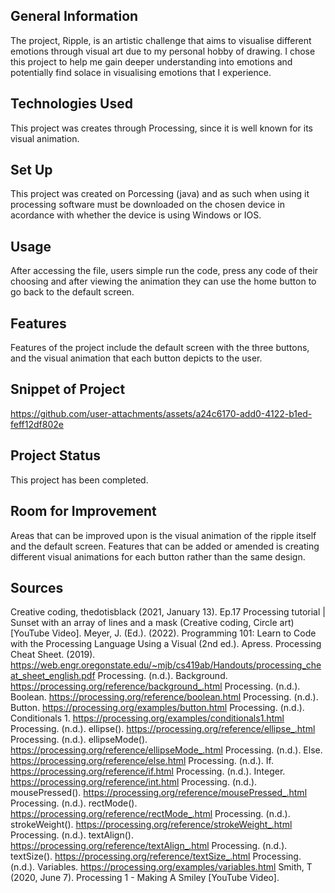 ## General Information
The project, Ripple, is an artistic challenge that aims to visualise different emotions through visual art due to my personal hobby of drawing. I chose this project to help me gain deeper understanding into emotions and potentially find solace in visualising emotions that I experience. 
## Technologies Used 
This project was creates through Processing, since it is well known for its visual animation.
## Set Up
This project was created on Porcessing (java) and as such when using it processing software must be downloaded on the chosen device in acordance with whether the device is using Windows or IOS. 
## Usage
After accessing the file, users simple run the code, press any code of their choosing and after viewing the animation they can use the home button to go back to the default screen. 
## Features
Features of the project include the default screen with the three buttons, and the visual animation that each button depicts to the user.
## Snippet of Project 
https://github.com/user-attachments/assets/a24c6170-add0-4122-b1ed-feff12df802e
## Project Status
This project has been completed. 
## Room for Improvement
Areas that can be improved upon is the visual animation of the ripple itself and the default screen. Features that can be added or amended is creating different visual animations for each button rather than the same design. 
## Sources 
Creative coding, thedotisblack (2021, January 13). Ep.17 Processing tutorial | Sunset with an array of lines and a mask (Creative coding, Circle art) [YouTube Video]. 
Meyer, J. (Ed.). (2022). Programming 101: Learn to Code with the Processing Language Using a Visual (2nd ed.). Apress. 
Processing Cheat Sheet. (2019). https://web.engr.oregonstate.edu/~mjb/cs419ab/Handouts/processing_cheat_sheet_english.pdf 
Processing. (n.d.). Background. https://processing.org/reference/background_.html
Processing. (n.d.). Boolean. https://processing.org/reference/boolean.html 
Processing. (n.d.). Button. https://processing.org/examples/button.html 
Processing. (n.d.). Conditionals 1. https://processing.org/examples/conditionals1.html
Processing. (n.d.). ellipse(). https://processing.org/reference/ellipse_.html
Processing. (n.d.). ellipseMode(). https://processing.org/reference/ellipseMode_.html
Processing. (n.d.). Else. https://processing.org/reference/else.html
Processing. (n.d.). If. https://processing.org/reference/if.html
Processing. (n.d.). Integer. https://processing.org/reference/int.html 
Processing. (n.d.). mousePressed(). https://processing.org/reference/mousePressed_.html
Processing. (n.d.). rectMode(). https://processing.org/reference/rectMode_.html 
Processing. (n.d.). strokeWeight(). https://processing.org/reference/strokeWeight_.html
Processing. (n.d.). textAlign(). https://processing.org/reference/textAlign_.html
Processing. (n.d.). textSize(). https://processing.org/reference/textSize_.html
Processing. (n.d.). Variables. https://processing.org/examples/variables.html
Smith, T (2020, June 7). Processing 1 - Making A Smiley [YouTube Video].
